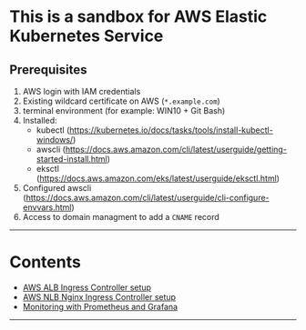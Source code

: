 # This is a sandbox for AWS Elastic Kubernetes Service

    
## Prerequisites

1. AWS login with IAM credentials
2. Existing wildcard certificate on AWS (`*.example.com`)
3. terminal environment (for example: WIN10 + Git Bash)
4. Installed:
    - kubectl (https://kubernetes.io/docs/tasks/tools/install-kubectl-windows/)
    - awscli (https://docs.aws.amazon.com/cli/latest/userguide/getting-started-install.html)
    - eksctl (https://docs.aws.amazon.com/eks/latest/userguide/eksctl.html)
5. Configured awscli (https://docs.aws.amazon.com/cli/latest/userguide/cli-configure-envvars.html)
6. Access to domain managment to add a `CNAME` record

---

# Contents
- [AWS ALB Ingress Controller setup](aws_alb_ingress/deployment.md)
- [AWS NLB Nginx Ingress Controller setup](aws_nginx_ingress/deployment.md)
- [Monitoring with Prometheus and Grafana](monitoring_with_prometheus_and_grafana/deployment.md)

---


